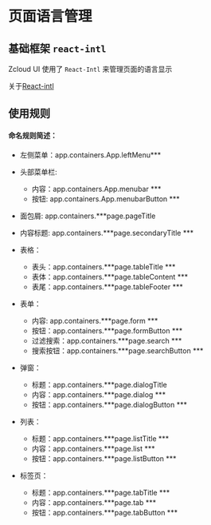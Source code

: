 # 页面语言管理

## 基础框架 `react-intl`

Zcloud UI 使用了 `React-Intl` 来管理页面的语言显示

关于[React-intl](https://github.com/formatjs/react-intl/blob/master/docs/README.md)


## 使用规则

#### 命名规则简述：

* 左侧菜单：app.containers.App.leftMenu***

* 头部菜单栏:  
	* 内容：app.containers.App.menubar ***  
 	* 按钮: app.containers.App.menubarButton ***

* 面包屑: app.containers.***page.pageTitle

* 内容标题: app.containers.***page.secondaryTitle *** 
	
* 表格： 
	* 表头：app.containers.***page.tableTitle ***
	* 表体：app.containers.***page.tableContent ***
	* 表尾：app.containers.***page.tableFooter ***

* 表单： 
	* 内容: app.containers.***page.form *** 
	* 按钮：app.containers.***page.formButton ***
	* 过滤搜索：app.containers.***page.search *** 
	* 搜索按钮：app.containers.***page.searchButton ***

* 弹窗：  
	* 标题：app.containers.***page.dialogTitle
	* 内容：app.containers.***page.dialog *** 
	* 按钮：app.containers.***page.dialogButton ***

* 列表：   
	* 标题：app.containers.***page.listTitle ***  
	* 内容：app.containers.***page.list *** 
	* 按钮：app.containers.***page.listButton ***

* 标签页： 
	* 标题：app.containers.***page.tabTitle ***  
	* 内容：app.containers.***page.tab *** 
	* 按钮：app.containers.***page.tabButton ***
